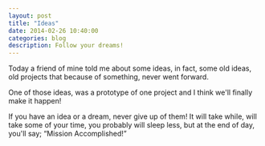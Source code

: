 ```yaml
---
layout: post
title: "Ideas"
date: 2014-02-26 10:40:00
categories: blog
description: Follow your dreams!
---
```


<div class="wrapper" markdown="1">
Today a friend of mine told me about some ideas, in fact, some old ideas, old projects that because of something, never went forward.

One of those ideas, was a prototype of one project and I think we'll finally make it happen!

If you have an idea or a dream, never give up of them! It will take while, will take some of your time, you probably will sleep less, but at the end of day, you'll say; “Mission Accomplished!”
</div>
